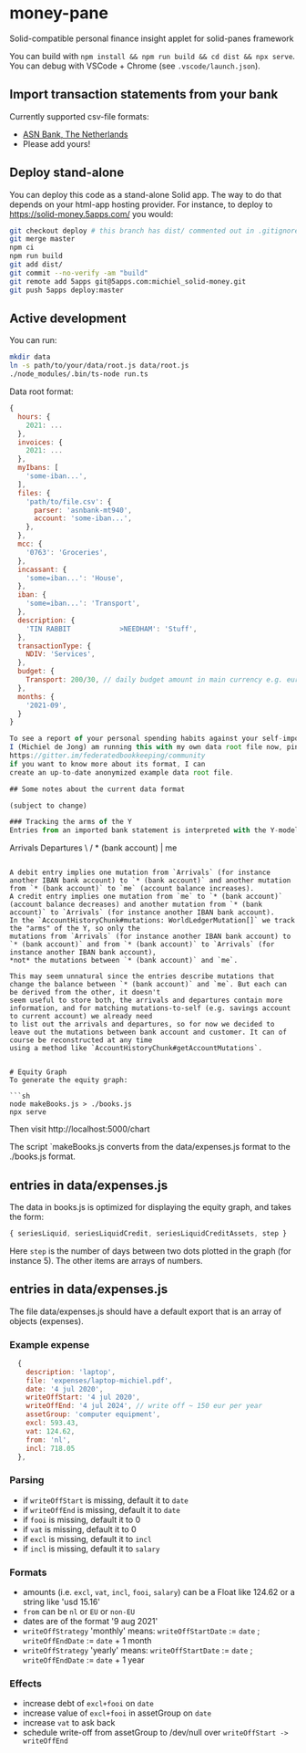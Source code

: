 # money-pane

Solid-compatible personal finance insight applet for solid-panes framework

You can build with `npm install && npm run build && cd dist && npx serve`.
You can debug with VSCode + Chrome (see `.vscode/launch.json`).

## Import transaction statements from your bank

Currently supported csv-file formats:
* [ASN Bank, The Netherlands](https://webcache.googleusercontent.com/search?q=cache:x3PuJKDKj2cJ:https://www.asnbank.nl/web/file%3Fuuid%3Dfc28db9c-d91e-4a2c-bd3a-30cffb057e8b%26owner%3D6916ad14-918d-4ea8-80ac-f71f0ff1928e%26contentid%3D852+&cd=1&hl=en&ct=clnk&gl=nl)
* Please add yours!

## Deploy stand-alone

You can deploy this code as a stand-alone Solid app.
The way to do that depends on your html-app hosting provider.
For instance, to deploy to https://solid-money.5apps.com/ you would:

```sh
git checkout deploy # this branch has dist/ commented out in .gitignore
git merge master
npm ci
npm run build
git add dist/
git commit --no-verify -am "build"
git remote add 5apps git@5apps.com:michiel_solid-money.git
git push 5apps deploy:master
```

## Active development

You can run:
```sh
mkdir data
ln -s path/to/your/data/root.js data/root.js
./node_modules/.bin/ts-node run.ts
```

Data root format:
```js
{
  hours: {
    2021: ...
  },
  invoices: {
    2021: ...
  },
  myIbans: [
    'some-iban...',
  ],
  files: {
    'path/to/file.csv': {
      parser: 'asnbank-mt940',
      account: 'some-iban...',
    },
  },
  mcc: {
    '0763': 'Groceries',
  },
  incassant: {
    'some=iban...': 'House',
  },
  iban: {
    'some=iban...': 'Transport',
  },
  description: {
    'TIN RABBIT            >NEEDHAM': 'Stuff',
  },
  transactionType: {
    NDIV: 'Services',
  },
  budget: {
    Transport: 200/30, // daily budget amount in main currency e.g. euros
  },
  months: {
    '2021-09',
  }
}

To see a report of your personal spending habits against your self-imposed budget.
I (Michiel de Jong) am running this with my own data root file now, ping me in
https://gitter.im/federatedbookkeeping/community
if you want to know more about its format, I can
create an up-to-date anonymized example data root file.

## Some notes about the current data format

(subject to change)

### Tracking the arms of the Y
Entries from an imported bank statement is interpreted with the Y-model:

```
Arrivals          Departures
          \   / 
            * (bank account)
            |
            me
```

A debit entry implies one mutation from `Arrivals` (for instance another IBAN bank account) to `* (bank account)` and another mutation from `* (bank account)` to `me` (account balance increases).
A credit entry implies one mutation from `me` to `* (bank account)`  (account balance decreases) and another mutation from `* (bank account)` to `Arrivals` (for instance another IBAN bank account).
In the `AccountHistoryChunk#mutations: WorldLedgerMutation[]` we track the "arms" of the Y, so only the
mutations from `Arrivals` (for instance another IBAN bank account) to `* (bank account)` and from `* (bank account)` to `Arrivals` (for instance another IBAN bank account),
*not* the mutations between `* (bank account)` and `me`.

This may seem unnatural since the entries describe mutations that change the balance between `* (bank account)` and `me`. But each can be derived from the other, it doesn't
seem useful to store both, the arrivals and departures contain more information, and for matching mutations-to-self (e.g. savings account to current account) we already need
to list out the arrivals and departures, so for now we decided to leave out the mutations between bank account and customer. It can of course be reconstructed at any time
using a method like `AccountHistoryChunk#getAccountMutations`.


# Equity Graph
To generate the equity graph:

```sh
node makeBooks.js > ./books.js
npx serve
```
Then visit http://localhost:5000/chart

The script `makeBooks.js converts from the data/expenses.js format
to the ./books.js format.

## entries in data/expenses.js
The data in books.js is optimized for displaying the equity graph,
and takes the form:
```js
{ seriesLiquid, seriesLiquidCredit, seriesLiquidCreditAssets, step }
```
Here `step` is the number of days between two dots plotted in the graph (for instance 5).
The other items are arrays of numbers.

## entries in data/expenses.js
The file data/expenses.js should have a default export that is an array of objects (expenses).

### Example expense
```js
  {
    description: 'laptop',
    file: 'expenses/laptop-michiel.pdf',
    date: '4 jul 2020',
    writeOffStart: '4 jul 2020',
    writeOffEnd: '4 jul 2024', // write off ~ 150 eur per year
    assetGroup: 'computer equipment',
    excl: 593.43,
    vat: 124.62,
    from: 'nl',
    incl: 718.05
  },
```

### Parsing
* if `writeOffStart` is missing, default it to `date`
* if `writeOffEnd` is missing, default it to `date`
* if `fooi` is missing, default it to 0
* if `vat` is missing, default it to 0
* if `excl` is missing, default it to `incl`
* if `incl` is missing, default it to `salary`

### Formats
* amounts (i.e. `excl`, `vat`, `incl`, `fooi`, `salary`) can be a Float like 124.62 or a string like 'usd 15.16'
* `from` can be `nl` or `EU` or `non-EU`
* dates are of the format '9 aug 2021'
* `writeOffStrategy` 'monthly' means: `writeOffStartDate` := `date` ; `writeOffEndDate` := `date` + 1 month
* `writeOffStrategy` 'yearly' means: `writeOffStartDate` := `date` ; `writeOffEndDate` := `date` + 1 year

### Effects
* increase debt of `excl+fooi` on `date`
* increase value of `excl+fooi` in assetGroup on `date`
* increase `vat` to ask back
* schedule write-off from assetGroup to /dev/null over `writeOffStart -> writeOffEnd`
